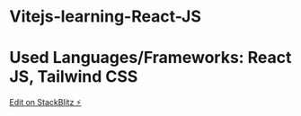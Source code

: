 # Vitejs-learning-React-JS
# Used Languages/Frameworks: React JS, Tailwind CSS

[Edit on StackBlitz ⚡️](https://stackblitz.com/edit/vitejs-vite-hpg2zo)

